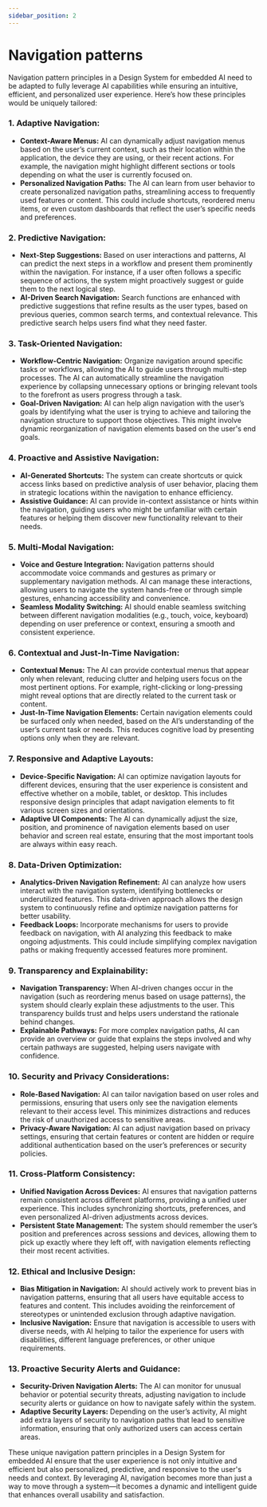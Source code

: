 ```yaml
---
sidebar_position: 2
---
```


# Navigation patterns

Navigation pattern principles in a Design System for embedded AI need to be adapted to fully leverage AI capabilities while ensuring an intuitive, efficient, and personalized user experience. Here’s how these principles would be uniquely tailored:

### 1. **Adaptive Navigation:**
   - **Context-Aware Menus:** AI can dynamically adjust navigation menus based on the user’s current context, such as their location within the application, the device they are using, or their recent actions. For example, the navigation might highlight different sections or tools depending on what the user is currently focused on.
   - **Personalized Navigation Paths:** The AI can learn from user behavior to create personalized navigation paths, streamlining access to frequently used features or content. This could include shortcuts, reordered menu items, or even custom dashboards that reflect the user’s specific needs and preferences.

### 2. **Predictive Navigation:**
   - **Next-Step Suggestions:** Based on user interactions and patterns, AI can predict the next steps in a workflow and present them prominently within the navigation. For instance, if a user often follows a specific sequence of actions, the system might proactively suggest or guide them to the next logical step.
   - **AI-Driven Search Navigation:** Search functions are enhanced with predictive suggestions that refine results as the user types, based on previous queries, common search terms, and contextual relevance. This predictive search helps users find what they need faster.

### 3. **Task-Oriented Navigation:**
   - **Workflow-Centric Navigation:** Organize navigation around specific tasks or workflows, allowing the AI to guide users through multi-step processes. The AI can automatically streamline the navigation experience by collapsing unnecessary options or bringing relevant tools to the forefront as users progress through a task.
   - **Goal-Driven Navigation:** AI can help align navigation with the user’s goals by identifying what the user is trying to achieve and tailoring the navigation structure to support those objectives. This might involve dynamic reorganization of navigation elements based on the user's end goals.

### 4. **Proactive and Assistive Navigation:**
   - **AI-Generated Shortcuts:** The system can create shortcuts or quick access links based on predictive analysis of user behavior, placing them in strategic locations within the navigation to enhance efficiency.
   - **Assistive Guidance:** AI can provide in-context assistance or hints within the navigation, guiding users who might be unfamiliar with certain features or helping them discover new functionality relevant to their needs.

### 5. **Multi-Modal Navigation:**
   - **Voice and Gesture Integration:** Navigation patterns should accommodate voice commands and gestures as primary or supplementary navigation methods. AI can manage these interactions, allowing users to navigate the system hands-free or through simple gestures, enhancing accessibility and convenience.
   - **Seamless Modality Switching:** AI should enable seamless switching between different navigation modalities (e.g., touch, voice, keyboard) depending on user preference or context, ensuring a smooth and consistent experience.

### 6. **Contextual and Just-In-Time Navigation:**
   - **Contextual Menus:** The AI can provide contextual menus that appear only when relevant, reducing clutter and helping users focus on the most pertinent options. For example, right-clicking or long-pressing might reveal options that are directly related to the current task or content.
   - **Just-In-Time Navigation Elements:** Certain navigation elements could be surfaced only when needed, based on the AI’s understanding of the user’s current task or needs. This reduces cognitive load by presenting options only when they are relevant.

### 7. **Responsive and Adaptive Layouts:**
   - **Device-Specific Navigation:** AI can optimize navigation layouts for different devices, ensuring that the user experience is consistent and effective whether on a mobile, tablet, or desktop. This includes responsive design principles that adapt navigation elements to fit various screen sizes and orientations.
   - **Adaptive UI Components:** The AI can dynamically adjust the size, position, and prominence of navigation elements based on user behavior and screen real estate, ensuring that the most important tools are always within easy reach.

### 8. **Data-Driven Optimization:**
   - **Analytics-Driven Navigation Refinement:** AI can analyze how users interact with the navigation system, identifying bottlenecks or underutilized features. This data-driven approach allows the design system to continuously refine and optimize navigation patterns for better usability.
   - **Feedback Loops:** Incorporate mechanisms for users to provide feedback on navigation, with AI analyzing this feedback to make ongoing adjustments. This could include simplifying complex navigation paths or making frequently accessed features more prominent.

### 9. **Transparency and Explainability:**
   - **Navigation Transparency:** When AI-driven changes occur in the navigation (such as reordering menus based on usage patterns), the system should clearly explain these adjustments to the user. This transparency builds trust and helps users understand the rationale behind changes.
   - **Explainable Pathways:** For more complex navigation paths, AI can provide an overview or guide that explains the steps involved and why certain pathways are suggested, helping users navigate with confidence.

### 10. **Security and Privacy Considerations:**
   - **Role-Based Navigation:** AI can tailor navigation based on user roles and permissions, ensuring that users only see the navigation elements relevant to their access level. This minimizes distractions and reduces the risk of unauthorized access to sensitive areas.
   - **Privacy-Aware Navigation:** AI can adjust navigation based on privacy settings, ensuring that certain features or content are hidden or require additional authentication based on the user’s preferences or security policies.

### 11. **Cross-Platform Consistency:**
   - **Unified Navigation Across Devices:** AI ensures that navigation patterns remain consistent across different platforms, providing a unified user experience. This includes synchronizing shortcuts, preferences, and even personalized AI-driven adjustments across devices.
   - **Persistent State Management:** The system should remember the user’s position and preferences across sessions and devices, allowing them to pick up exactly where they left off, with navigation elements reflecting their most recent activities.

### 12. **Ethical and Inclusive Design:**
   - **Bias Mitigation in Navigation:** AI should actively work to prevent bias in navigation patterns, ensuring that all users have equitable access to features and content. This includes avoiding the reinforcement of stereotypes or unintended exclusion through adaptive navigation.
   - **Inclusive Navigation:** Ensure that navigation is accessible to users with diverse needs, with AI helping to tailor the experience for users with disabilities, different language preferences, or other unique requirements.

### 13. **Proactive Security Alerts and Guidance:**
   - **Security-Driven Navigation Alerts:** The AI can monitor for unusual behavior or potential security threats, adjusting navigation to include security alerts or guidance on how to navigate safely within the system.
   - **Adaptive Security Layers:** Depending on the user’s activity, AI might add extra layers of security to navigation paths that lead to sensitive information, ensuring that only authorized users can access certain areas.

These unique navigation pattern principles in a Design System for embedded AI ensure that the user experience is not only intuitive and efficient but also personalized, predictive, and responsive to the user's needs and context. By leveraging AI, navigation becomes more than just a way to move through a system—it becomes a dynamic and intelligent guide that enhances overall usability and satisfaction.